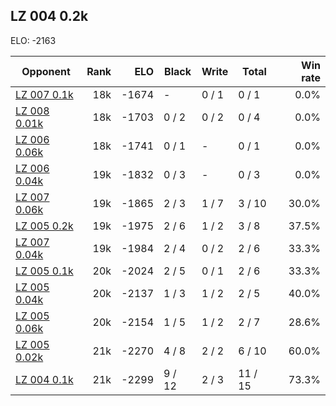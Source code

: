 ## LZ 004 0.2k ##

ELO: -2163

Opponent | Rank | ELO | Black | Write | Total | Win rate
---------|-----:|----:|-------|-------|-------|-------:
[LZ 007 0.1k](LZ%20007%200.1k.md) | 18k | -1674 | - | 0 / 1 | 0 / 1 | 0.0%
[LZ 008 0.01k](LZ%20008%200.01k.md) | 18k | -1703 | 0 / 2 | 0 / 2 | 0 / 4 | 0.0%
[LZ 006 0.06k](LZ%20006%200.06k.md) | 18k | -1741 | 0 / 1 | - | 0 / 1 | 0.0%
[LZ 006 0.04k](LZ%20006%200.04k.md) | 19k | -1832 | 0 / 3 | - | 0 / 3 | 0.0%
[LZ 007 0.06k](LZ%20007%200.06k.md) | 19k | -1865 | 2 / 3 | 1 / 7 | 3 / 10 | 30.0%
[LZ 005 0.2k](LZ%20005%200.2k.md) | 19k | -1975 | 2 / 6 | 1 / 2 | 3 / 8 | 37.5%
[LZ 007 0.04k](LZ%20007%200.04k.md) | 19k | -1984 | 2 / 4 | 0 / 2 | 2 / 6 | 33.3%
[LZ 005 0.1k](LZ%20005%200.1k.md) | 20k | -2024 | 2 / 5 | 0 / 1 | 2 / 6 | 33.3%
[LZ 005 0.04k](LZ%20005%200.04k.md) | 20k | -2137 | 1 / 3 | 1 / 2 | 2 / 5 | 40.0%
[LZ 005 0.06k](LZ%20005%200.06k.md) | 20k | -2154 | 1 / 5 | 1 / 2 | 2 / 7 | 28.6%
[LZ 005 0.02k](LZ%20005%200.02k.md) | 21k | -2270 | 4 / 8 | 2 / 2 | 6 / 10 | 60.0%
[LZ 004 0.1k](LZ%20004%200.1k.md) | 21k | -2299 | 9 / 12 | 2 / 3 | 11 / 15 | 73.3%
